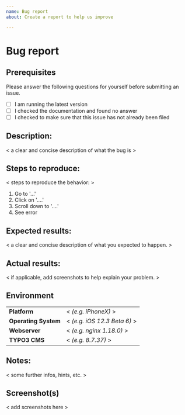 ```yaml
---
name: Bug report
about: Create a report to help us improve

---
```


# Bug report

## Prerequisites
Please answer the following questions for yourself before submitting an issue.

- [ ] I am running the latest version
- [ ] I checked the documentation and found no answer
- [ ] I checked to make sure that this issue has not already been filed

## Description:
< a clear and concise description of what the bug is >

## Steps to reproduce:
< steps to reproduce the behavior: >
1. Go to '...'
2. Click on '....'
3. Scroll down to '....'
4. See error

## Expected results:
< a clear and concise description of what you expected to happen. >

## Actual results:
< if applicable, add screenshots to help explain your problem. >

## Environment

 | | |
 ---- | ----
**Platform** | < _(e.g. iPhoneX)_ >
**Operating System** | < _(e.g. iOS 12.3 Beta 6)_ >
**Webserver** | < _(e.g. nginx 1.18.0)_ >
**TYPO3 CMS** | < _(e.g. 8.7.37)_ >

## Notes:
< some further infos, hints, etc. >

## Screenshot(s)

< add screenshots here >
